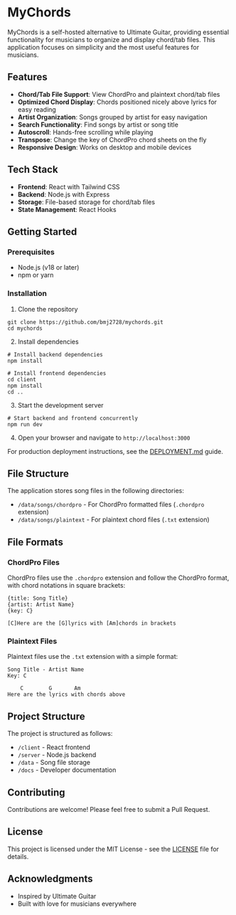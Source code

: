 # MyChords

MyChords is a self-hosted alternative to Ultimate Guitar, providing essential functionality for musicians to organize and display chord/tab files. This application focuses on simplicity and the most useful features for musicians.

## Features

- **Chord/Tab File Support**: View ChordPro and plaintext chord/tab files
- **Optimized Chord Display**: Chords positioned nicely above lyrics for easy reading
- **Artist Organization**: Songs grouped by artist for easy navigation
- **Search Functionality**: Find songs by artist or song title
- **Autoscroll**: Hands-free scrolling while playing
- **Transpose**: Change the key of ChordPro chord sheets on the fly
- **Responsive Design**: Works on desktop and mobile devices

## Tech Stack

- **Frontend**: React with Tailwind CSS
- **Backend**: Node.js with Express
- **Storage**: File-based storage for chord/tab files
- **State Management**: React Hooks

## Getting Started

### Prerequisites

- Node.js (v18 or later)
- npm or yarn

### Installation

1. Clone the repository
```
git clone https://github.com/bmj2728/mychords.git
cd mychords
```

2. Install dependencies
```
# Install backend dependencies
npm install

# Install frontend dependencies
cd client
npm install
cd ..
```

3. Start the development server
```
# Start backend and frontend concurrently
npm run dev
```

4. Open your browser and navigate to `http://localhost:3000`

For production deployment instructions, see the [DEPLOYMENT.md](DEPLOYMENT.md) guide.

## File Structure

The application stores song files in the following directories:
- `/data/songs/chordpro` - For ChordPro formatted files (`.chordpro` extension)
- `/data/songs/plaintext` - For plaintext chord files (`.txt` extension)

## File Formats

### ChordPro Files
ChordPro files use the `.chordpro` extension and follow the ChordPro format, with chord notations in square brackets:

```
{title: Song Title}
{artist: Artist Name}
{key: C}

[C]Here are the [G]lyrics with [Am]chords in brackets
```

### Plaintext Files
Plaintext files use the `.txt` extension with a simple format:

```
Song Title - Artist Name
Key: C

    C        G       Am
Here are the lyrics with chords above
```

## Project Structure

The project is structured as follows:

- `/client` - React frontend
- `/server` - Node.js backend
- `/data` - Song file storage
- `/docs` - Developer documentation

## Contributing

Contributions are welcome! Please feel free to submit a Pull Request.

## License

This project is licensed under the MIT License - see the [LICENSE](LICENSE) file for details.

## Acknowledgments

- Inspired by Ultimate Guitar
- Built with love for musicians everywhere 